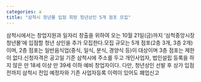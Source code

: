 ```yaml
---
categories: a
title: "삼척시 청년몰 입점 희망 청년상인 5개 점포 모집"
---
```

삼척시에서는 창업지원과 일자리 창출을 위하여 오는 10월 21일(금)까지 &lsquo;삼척중앙시장 청년몰&rsquo;에 입점할 청년 상인을 추가 모집한다.모집 규모는 5개 점포(2층 3개, 3층 2개)이며, 2층 점포는 일반음식업(중식, 일식, 분식, 경양식 등)이 대상이며 3층 점포는 제한이 없다.신청자격은 공고일 기준 삼척시에 주소를 두고 개인사업자, 법인설립 등록을 하지 않은 만 18세 이상 만 39세 이하 예비 창업자이다. 다만, 청년상인 선발 후 상가 입점 전까지 삼척시 전입 예정자와 기존 사업자등록 이력이 있어도 폐업신고